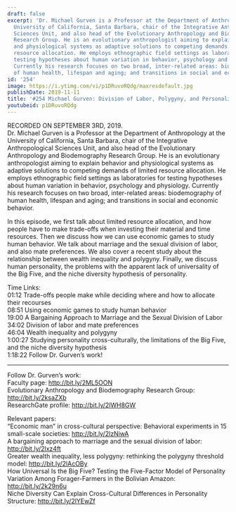 ```yaml
---
draft: false
excerpt: 'Dr. Michael Gurven is a Professor at the Department of Anthropology at the
  University of California, Santa Barbara, chair of the Integrative Anthropological
  Sciences Unit, and also head of the Evolutionary Anthropology and Biodemography
  Research Group. He is an evolutionary anthropologist aiming to explain behavior
  and physiological systems as adaptive solutions to competing demands of limited
  resource allocation. He employs ethnographic field settings as laboratories for
  testing hypotheses about human variation in behavior, psychology and physiology.
  Currently his research focuses on two broad, inter-related areas: biodemography
  of human health, lifespan and aging; and transitions in social and economic behavior. '
id: '254'
image: https://i.ytimg.com/vi/p1DRuvoRQdg/maxresdefault.jpg
publishDate: 2019-11-11
title: '#254 Michael Gurven: Division of Labor, Polygyny, and Personality Across Societies'
youtubeid: p1DRuvoRQdg
---
```

<div class="timelinks">

RECORDED ON SEPTEMBER 3RD, 2019.  
Dr. Michael Gurven is a Professor at the Department of Anthropology at the University of California, Santa Barbara, chair of the Integrative Anthropological Sciences Unit, and also head of the Evolutionary Anthropology and Biodemography Research Group. He is an evolutionary anthropologist aiming to explain behavior and physiological systems as adaptive solutions to competing demands of limited resource allocation. He employs ethnographic field settings as laboratories for testing hypotheses about human variation in behavior, psychology and physiology. Currently his research focuses on two broad, inter-related areas: biodemography of human health, lifespan and aging; and transitions in social and economic behavior. 

In this episode, we first talk about limited resource allocation, and how people have to make trade-offs when investing their material and time resources. Then we discuss how we can use economic games to study human behavior. We talk about marriage and the sexual division of labor, and also mate preferences. We also cover a recent study about the relationship between wealth inequality and polygyny. Finally, we discuss human personality, the problems with the apparent lack of universality of the Big Five, and the niche diversity hypothesis of personality. 

Time Links:  
<time>01:12</time> Trade-offs people make while deciding where and how to allocate their recourses  
<time>08:51</time> Using economic games to study human behavior  
<time>19:00</time> A Bargaining Approach to Marriage and the Sexual Division of Labor  
<time>34:02</time> Division of labor and mate preferences  
<time>46:04</time> Wealth inequality and polygyny  
<time>1:00:27</time> Studying personality cross-culturally, the limitations of the Big Five, and the niche diversity hypothesis  
<time>1:18:22</time> Follow Dr. Gurven’s work!

---

Follow Dr. Gurven’s work:  
Faculty page: http://bit.ly/2ML5OON  
Evolutionary Anthropology and Biodemography Research Group: http://bit.ly/2ksaZXb  
ResearchGate profile: http://bit.ly/2lWH8GW

Relevant papers:  
“Economic man” in cross-cultural perspective: Behavioral experiments in 15 small-scale societies: http://bit.ly/2lzNiwA  
A bargaining approach to marriage and the sexual division of labor: http://bit.ly/2lxz4ft  
Greater wealth inequality, less polygyny: rethinking the polygyny threshold model: http://bit.ly/2lAcOBy  
How Universal Is the Big Five? Testing the Five-Factor Model of Personality Variation Among Forager-Farmers in the Bolivian Amazon: http://bit.ly/2k29n6u  
Niche Diversity Can Explain Cross-Cultural Differences in Personality Structure: http://bit.ly/2lYEwZf
</div>

